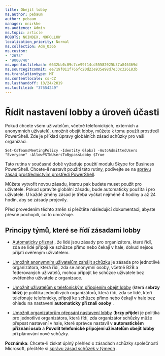 ```yaml
---
title: Obejít lobby
ms.author: pebaum
author: pebaum
manager: mnirkhe
ms.audience: Admin
ms.topic: article
ROBOTS: NOINDEX, NOFOLLOW
localization_priority: Normal
ms.collection: Adm_O365
ms.custom:
- "2673"
- "9000740"
ms.openlocfilehash: 6632bb0c09c7ce99f14cd55582025b37a846369d
ms.sourcegitcommit: ee719f011f766fc20d23e935e98d7e33c326183b
ms.translationtype: MT
ms.contentlocale: cs-CZ
ms.lasthandoff: 10/24/2019
ms.locfileid: "37654249"
---
```

# <a name="control-lobby-settings-and-level-of-participation"></a>Řídit nastavení lobby a úroveň účasti

Pokud chcete všem uživatelům, včetně telefonických, externích a anonymních uživatelů, umožnit obejít lobby, můžete k tomu použít prostředí PowerShell. Zde je příklad úpravy globálních zásad schůzky pro vaši organizaci:

`Set-CsTeamsMeetingPolicy -Identity Global -AutoAdmittedUsers "Everyone" -AllowPSTNUsersToBypassLobby $True`

Tato rutina v současné době vyžaduje použití modulu Skype for Business PowerShell. Chcete-li nastavit použití této rutiny, podívejte se na [správu zásad prostřednictvím prostředí PowerShell](https://docs.microsoft.com/en-us/microsoftteams/teams-powershell-overview#managing-policies-via-powershell).

Můžete vytvořit novou zásadu, kterou pak budete muset použít pro uživatele. Pokud upravíte globální zásadu, bude automaticky použita i pro uživatele. U každé změny zásad je třeba vyčkat nejméně 4 hodiny a až 24 hodin, aby se zásady projevily.

Před provedením těchto změn si přečtěte následující dokumentaci, abyste přesně pochopili, co to umožňuje.

## <a name="understanding-teams-meeting-lobby-policy-controls"></a>Principy týmů, které se řídí zásadami lobby

- [Automaticky přiznat](https://docs.microsoft.com/microsoftteams/meeting-policies-in-teams#automatically-admit-people) , že lidé jsou zásady pro organizátora, které řídí, zda se lidé připojí ke schůzce přímo nebo čekají v hale, dokud nejsou přijati ověřeným uživatelem.

- [Umožnit anonymním uživatelům zahájit schůzku](https://docs.microsoft.com/microsoftteams/meeting-policies-in-teams#allow-anonymous-people-to-start-a-meeting) je zásada pro jednotlivé organizátora, která řídí, zda se anonymní osoby, včetně B2B a federovaných uživatelů, mohou připojit ke schůzce uživatele bez ověřeného uživatele z organizace.

- [Umožnit uživatelům s telefonickým připojením obejít lobby](https://docs.microsoft.com/en-us/microsoftteams/meeting-policies-in-teams#allow-dial-in-users-to-bypass-the-lobby-coming-soon) (která se**brzy blíží**) je politika jednotlivých organizátorů, která řídí, zda se lidé, kteří telefonuje telefonicky, připojí ke schůzce přímo nebo čekají v hale bez ohledu na nastavení **automaticky přiznali osoby** .

- [Umožnit organizátorům přepsání nastavení lobby](https://docs.microsoft.com/microsoftteams/meeting-policies-in-teams#allow-organizers-to-override-lobby-settings-coming-soon) (**brzy přijde**) je politika pro jednotlivé organizátora, která řídí, zda organizátor schůzky může přepsat nastavení v hale, které správce nastavil v **automatickém přiznání osob** a **Povolit telefonické připojení uživatelům obejít lobby** při plánování nové schůzky.

**Poznámka:** Chcete-li získat úplný přehled o zásadách schůzky společnosti Microsoft, přečtěte si [správu zásad schůzek v týmech](https://docs.microsoft.com/en-us/microsoftteams/meeting-policies-in-teams) .
